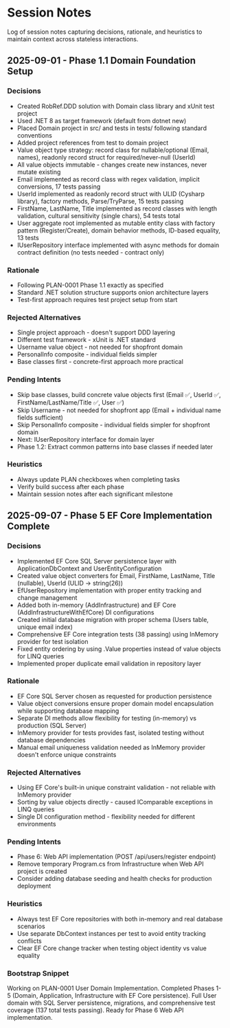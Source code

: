 # Session Notes

Log of session notes capturing decisions, rationale, and heuristics to maintain context across stateless interactions.

## 2025-09-01 - Phase 1.1 Domain Foundation Setup

### Decisions
- Created RobRef.DDD solution with Domain class library and xUnit test project
- Used .NET 8 as target framework (default from dotnet new)
- Placed Domain project in src/ and tests in tests/ following standard conventions
- Added project references from test to domain project
- Value object type strategy: record class for nullable/optional (Email, names), readonly record struct for required/never-null (UserId)
- All value objects immutable - changes create new instances, never mutate existing
- Email implemented as record class with regex validation, implicit conversions, 17 tests passing
- UserId implemented as readonly record struct with ULID (Cysharp library), factory methods, Parse/TryParse, 15 tests passing
- FirstName, LastName, Title implemented as record classes with length validation, cultural sensitivity (single chars), 54 tests total
- User aggregate root implemented as mutable entity class with factory pattern (Register/Create), domain behavior methods, ID-based equality, 13 tests
- IUserRepository interface implemented with async methods for domain contract definition (no tests needed - contract only)

### Rationale
- Following PLAN-0001 Phase 1.1 exactly as specified
- Standard .NET solution structure supports onion architecture layers
- Test-first approach requires test project setup from start

### Rejected Alternatives
- Single project approach - doesn't support DDD layering
- Different test framework - xUnit is .NET standard
- Username value object - not needed for shopfront domain
- PersonalInfo composite - individual fields simpler
- Base classes first - concrete-first approach more practical

### Pending Intents
- Skip base classes, build concrete value objects first (Email ✅, UserId ✅, FirstName/LastName/Title ✅, User ✅)
- Skip Username - not needed for shopfront app (Email + individual name fields sufficient)
- Skip PersonalInfo composite - individual fields simpler for shopfront domain
- Next: IUserRepository interface for domain layer
- Phase 1.2: Extract common patterns into base classes if needed later

### Heuristics
- Always update PLAN checkboxes when completing tasks
- Verify build success after each phase
- Maintain session notes after each significant milestone

## 2025-09-07 - Phase 5 EF Core Implementation Complete

### Decisions
- Implemented EF Core SQL Server persistence layer with ApplicationDbContext and UserEntityConfiguration
- Created value object converters for Email, FirstName, LastName, Title (nullable), UserId (ULID -> string(26))
- EfUserRepository implementation with proper entity tracking and change management
- Added both in-memory (AddInfrastructure) and EF Core (AddInfrastructureWithEfCore) DI configurations
- Created initial database migration with proper schema (Users table, unique email index)
- Comprehensive EF Core integration tests (38 passing) using InMemory provider for test isolation
- Fixed entity ordering by using .Value properties instead of value objects for LINQ queries
- Implemented proper duplicate email validation in repository layer

### Rationale
- EF Core SQL Server chosen as requested for production persistence  
- Value object conversions ensure proper domain model encapsulation while supporting database mapping
- Separate DI methods allow flexibility for testing (in-memory) vs production (SQL Server)
- InMemory provider for tests provides fast, isolated testing without database dependencies
- Manual email uniqueness validation needed as InMemory provider doesn't enforce unique constraints

### Rejected Alternatives
- Using EF Core's built-in unique constraint validation - not reliable with InMemory provider
- Sorting by value objects directly - caused IComparable exceptions in LINQ queries
- Single DI configuration method - flexibility needed for different environments

### Pending Intents
- Phase 6: Web API implementation (POST /api/users/register endpoint)
- Remove temporary Program.cs from Infrastructure when Web API project is created
- Consider adding database seeding and health checks for production deployment

### Heuristics
- Always test EF Core repositories with both in-memory and real database scenarios
- Use separate DbContext instances per test to avoid entity tracking conflicts
- Clear EF Core change tracker when testing object identity vs value equality

### Bootstrap Snippet
Working on PLAN-0001 User Domain Implementation. Completed Phases 1-5 (Domain, Application, Infrastructure with EF Core persistence). Full User domain with SQL Server persistence, migrations, and comprehensive test coverage (137 total tests passing). Ready for Phase 6 Web API implementation.